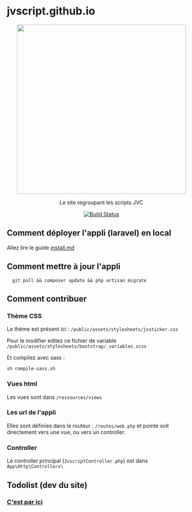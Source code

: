 # jvscript.github.io 

<p align="center">
<img src='http://puu.sh/tHiGz/82a5db58df.png' width='450px' /> 
</p>
<p align="center">
Le site regroupant les scripts JVC
</p>
<p align="center">
<a target="_blank" href="https://travis-ci.org/jvscript/jvscript.io"><img src="https://travis-ci.org/jvscript/jvscript.io.svg?branch=master" alt="Build Status"></a>

</p>
 

## Comment déployer l'appli (laravel) en local

Allez lire le guide [install.md](install.md)

## Comment mettre à jour l'appli
  
      git pull && composer update && php artisan migrate

## Comment contribuer

### Thème CSS

Le thème est présent ici : `/public/assets/stylesheets/jvsticker.css`

Pour le modifier editez ce fichier de variable `/public/assets/stylesheets/bootstrap/_variables.scss`

Et compilez avec sass : 

    sh compile-sass.sh


### Vues html

Les vues sont dans `/ressources/views`

### Les url de l'appli

Elles sont définies dans le routeur : `/routes/web.php` et pointe soit directement vers une vue, ou vers un controller.

### Controller

Le controller principal (`JvscriptController.php`) est dans `App\Http\Controllers\`

## Todolist (dev du site)

### [C'est par ici ](https://github.com/jvscript/jvscript.github.io/projects/1)
